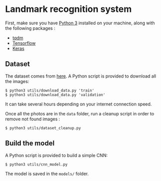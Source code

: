 # Landmark recognition system

First, make sure you have [Python 3](https://www.python.org/downloads/) installed on your machine, along with the following packages :
- [tqdm](https://github.com/tqdm/tqdm)
- [Tensorflow](https://www.tensorflow.org/install/)
- [Keras](https://keras.io/#installation)


## Dataset
The dataset comes from [here](http://landmark3d.codeplex.com).
A Python script is provided to download all the images:

```
$ python3 utils/download_data.py 'train'
$ python3 utils/download_data.py 'validation'
```

It can take several hours depending on your internet connection speed.

Once all the photos are in the `data` folder, run a cleanup script in order to remove not found images :
```
$ python3 utils/dataset_cleanup.py
```

## Build the model
A Python script is provided to build a simple CNN:

```
$ python3 utils/cnn_model.py
```

The model is saved in the `models/` folder.
